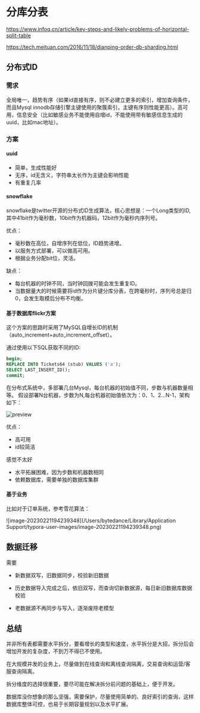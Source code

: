 # 分库分表

https://www.infoq.cn/article/key-steps-and-likely-problems-of-horizontal-split-table

https://tech.meituan.com/2016/11/18/dianping-order-db-sharding.html

## 分布式ID

### 需求

全局唯一，趋势有序（如果id直接有序，则不必建立更多的索引，增加查询条件，而且Mysql innodb存储引擎主键使用的聚簇索引，主键有序则性能更高）。高可用，信息安全（比如敏感业务不能使用自增id，不能使用带有敏感信息生成的uuid，比如mac地址）。

### 方案

#### uuid

- 简单，生成性能好
- 无序，id无含义，字符串太长作为主键会影响性能
- 有重复几率

#### snowflake

snowflake是twitter开源的分布式ID生成算法，核心思想是：一个Long类型的ID,其中41bit作为毫秒数，10bit作为机器码，12bit作为毫秒内序列号。

优点：

- 毫秒数在高位，自增序列在低位，ID趋势递增。
- 以服务方式部署，可以做高可用。
- 根据业务分配bit位，灵活。

缺点：

- 每台机器的时钟不同，当时钟回拨可能会发生重复ID。
- 当数据量大的时候需要将id作为分片键分库分表，在跨毫秒时，序列号总是归0，会发生取模后分布不均衡。

#### 基于数据库flickr方案

这个方案的思路时采用了MySQL自增长ID的机制（auto_increment+auto_increment_offset）。

通过使用以下SQL获取不同的ID:

```sql
begin;
REPLACE INTO Tickets64 (stub) VALUES ('a');
SELECT LAST_INSERT_ID();
commit;
```

在分布式系统中，多部署几台Mysql，每台机器的初始值不同，步数与机器数量相等。
假设部署N台机器，步数为N,每台机器初始值依次为：0、1、2...N-1，架构如下：

![preview](https://segmentfault.com/img/remote/1460000021175385/view)

优点：

- 高可用
- id较简洁

感觉不太好

- 水平拓展困难，因为步数和机器数相同
- 依赖数据库，需要单独的数据库集群

#### 基于业务

比如对于订单系统，参考雪花算法：

![image-20230221194239348](/Users/bytedance/Library/Application Support/typora-user-images/image-20230221194239348.png)

## 数据迁移

需要

- 新数据双写，旧数据同步，校验新旧数据

- 历史数据导入完成之后，依旧双写，而查询切新数据源，每日新旧数据库数据校验

- 老数据源不再同步与写入，逐渐废除老模型

## 总结

并非所有表都需要水平拆分，要看增长的类型和速度，水平拆分是大招，拆分后会增加开发的复杂度，不到万不得已不使用。

在大规模并发的业务上，尽量做到在线查询和离线查询隔离，交易查询和运营/客服查询隔离。

拆分维度的选择很重要，要尽可能在解决拆分前问题的基础上，便于开发。

数据库没你想象的那么坚强，需要保护，尽量使用简单的、良好索引的查询，这样数据库整体可控，也易于长期容量规划以及水平扩展。

  

